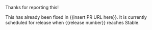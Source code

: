 Thanks for reporting this!

This has already been fixed in {{insert PR URL here}}. It is currently scheduled for release when {{release number}} reaches Stable.
